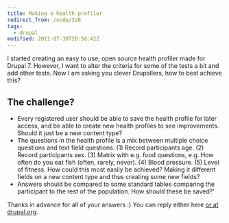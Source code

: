 ```yaml
---
title: Making a health profiler
redirect_from: /node/328
tags:
  - drupal
modified: 2011-07-30T20:58:42Z
---
```


I started creating an easy to use, open source health profiler made for Drupal 7. However, I want to alter the criteria for some of the tests a bit and add other tests. Now I am asking you clever Drupallers, how to best achieve this?

The challenge?
--------------

- Every registered user should be able to save the health profile for later access, and be able to create new health profiles to see improvements. Should it just be a new content type?
- The questions in the health profile is a mix between multiple choice questions and text field questions. (1) Record participants age. (2) Record participants sex. (3) Matrix with e.g. food questions, e.g. How often do you eat fish (often, rarely, never). (4) Blood pressure. (5) Level of fitness. How could this most easily be achieved? Making it different fields on a new content type and thus creating some new fields?
- Answers should be compared to some standard tables comparing the participant to the rest of the population. How should these be saved?'

Thanks in advance for all of your answers :) You can reply either here [or at drupal.org](http://drupal.org/node/1234480).
